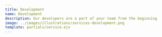 ```yaml
---
title: Development
name: Development
description: Our developers are a part of your team from the beginning of project planning so they can move fast and deliver an awesome product. We utilize the latest technologies to provide server-side and client-side solutions for our clients.
image: ../images/illustrations/services-development.png
template: partials/service.ejs
---
```

